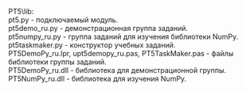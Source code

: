 PT5\lib:  
pt5.py - подключаемый модуль.  
pt5demo_ru.py - демонстрационная группа заданий.  
pt5numpy_ru.py - группа заданий для изучения библиотеки NumPy.  
pt5taskmaker.py - конструктор учебных заданий.  
PT5DemoPy_ru.lpr, upt5demopy_ru.pas, PT5TaskMaker.pas - файлы библиотеки группы заданий.  
PT5DemoPy_ru.dll - библиотека для демонстрационной группы.  
PT5NumPy_ru.dll - библиотека для изучения NumPy.  
